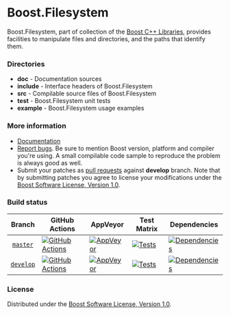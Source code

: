 # Boost.Filesystem

Boost.Filesystem, part of collection of the [Boost C++ Libraries](https://github.com/boostorg), provides facilities to manipulate files and directories, and the paths that identify them.

### Directories

* **doc** - Documentation sources
* **include** - Interface headers of Boost.Filesystem
* **src** - Compilable source files of Boost.Filesystem
* **test** - Boost.Filesystem unit tests
* **example** - Boost.Filesystem usage examples

### More information

* [Documentation](https://boost.org/libs/filesystem)
* [Report bugs](https://github.com/boostorg/filesystem/issues/new). Be sure to mention Boost version, platform and compiler you're using. A small compilable code sample to reproduce the problem is always good as well.
* Submit your patches as [pull requests](https://github.com/boostorg/filesystem/compare) against **develop** branch. Note that by submitting patches you agree to license your modifications under the [Boost Software License, Version 1.0](https://www.boost.org/LICENSE_1_0.txt).

### Build status

Branch          | GitHub Actions | AppVeyor | Test Matrix | Dependencies |
:-------------: | -------------- | -------- | ----------- | ------------ |
[`master`](https://github.com/boostorg/filesystem/tree/master) | [![GitHub Actions](https://github.com/boostorg/filesystem/actions/workflows/ci.yml/badge.svg?branch=master)](https://github.com/boostorg/filesystem/actions?query=branch%3Amaster) | [![AppVeyor](https://ci.appveyor.com/api/projects/status/nx3e7bcavvn3q953?svg=true)](https://ci.appveyor.com/project/Lastique/filesystem/branch/master) | [![Tests](https://img.shields.io/badge/matrix-master-brightgreen.svg)](http://www.boost.org/development/tests/master/developer/filesystem.html) | [![Dependencies](https://img.shields.io/badge/deps-master-brightgreen.svg)](https://pdimov.github.io/boostdep-report/master/filesystem.html)
[`develop`](https://github.com/boostorg/filesystem/tree/develop) | [![GitHub Actions](https://github.com/boostorg/filesystem/actions/workflows/ci.yml/badge.svg?branch=develop)](https://github.com/boostorg/filesystem/actions?query=branch%3Adevelop) | [![AppVeyor](https://ci.appveyor.com/api/projects/status/nx3e7bcavvn3q953/branch/develop?svg=true)](https://ci.appveyor.com/project/Lastique/filesystem/branch/develop) | [![Tests](https://img.shields.io/badge/matrix-develop-brightgreen.svg)](http://www.boost.org/development/tests/develop/developer/filesystem.html) | [![Dependencies](https://img.shields.io/badge/deps-develop-brightgreen.svg)](https://pdimov.github.io/boostdep-report/develop/filesystem.html)

### License

Distributed under the [Boost Software License, Version 1.0](https://www.boost.org/LICENSE_1_0.txt).
